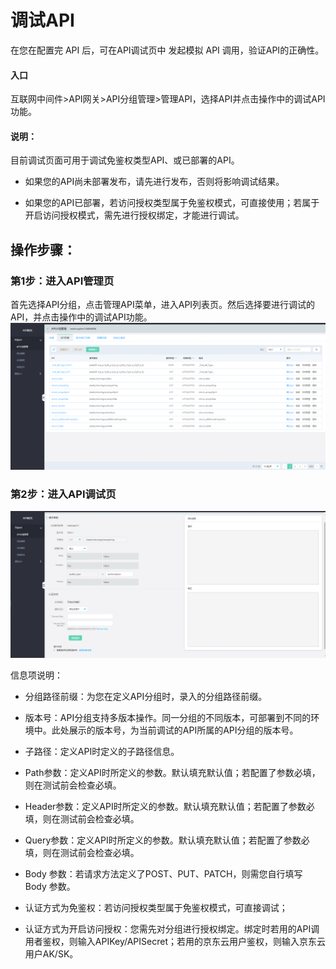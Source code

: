 # 调试API

在您在配置完 API 后，可在API调试页中 发起模拟 API 调用，验证API的正确性。


#### 入口

互联网中间件>API网关>API分组管理>管理API，选择API并点击操作中的调试API功能。



####   说明：
目前调试页面可用于调试免鉴权类型API、或已部署的API。

- 如果您的API尚未部署发布，请先进行发布，否则将影响调试结果。

- 如果您的API已部署，若访问授权类型属于免鉴权模式，可直接使用；若属于开启访问授权模式，需先进行授权绑定，才能进行调试。




##  操作步骤：
###  第1步：进入API管理页

首先选择API分组，点击管理API菜单，进入API列表页。然后选择要进行调试的API，并点击操作中的调试API功能。
 ![API列表](../../../../../image/Internet-Middleware/API-Gateway/apigroup-apilist.png)


###  第2步：进入API调试页
 ![API列表](../../../../../image/Internet-Middleware/API-Gateway/apigroup-apilist-testapi.png)

信息项说明：

- 分组路径前缀：为您在定义API分组时，录入的分组路径前缀。

- 版本号：API分组支持多版本操作。同一分组的不同版本，可部署到不同的环境中。此处展示的版本号，为当前调试的API所属的API分组的版本号。

- 子路径：定义API时定义的子路径信息。

- Path参数：定义API时所定义的参数。默认填充默认值；若配置了参数必填，则在测试前会检查必填。

- Header参数：定义API时所定义的参数。默认填充默认值；若配置了参数必填，则在测试前会检查必填。

- Query参数：定义API时所定义的参数。默认填充默认值；若配置了参数必填，则在测试前会检查必填。

- Body 参数：若请求方法定义了POST、PUT、PATCH，则需您自行填写 Body 参数。

- 认证方式为免鉴权：若访问授权类型属于免鉴权模式，可直接调试；

- 认证方式为开启访问授权：您需先对分组进行授权绑定。绑定时若用的API调用者鉴权，则输入APIKey/APISecret；若用的京东云用户鉴权，则输入京东云用户AK/SK。




